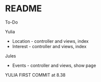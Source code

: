 # README

To-Do

Yulia
- Location - controller and views, index
- Interest - controller and views, index

Jules 
- Events - controller and views, show page

 YULIA FIRST COMMIT at 8.38 
